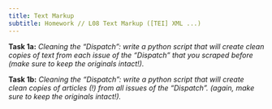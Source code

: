 ```yaml
---
title: Text Markup
subtitle: Homework // L08 Text Markup ([TEI] XML ...)
---
```

<b>Task 1a:</b>
<i>Cleaning the “Dispatch”: write a python script that will create clean copies of text from each issue of the “Dispatch” that you scraped before (make sure to keep the originals intact!).</i>

<b>Task 1b:</b>
<i>Cleaning the “Dispatch”: write a python script that will create clean copies of articles (!) from all issues of the “Dispatch”. (again, make sure to keep the originals intact!).</i>




